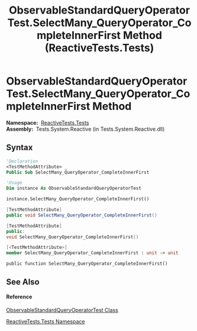 ﻿---
title: ObservableStandardQueryOperatorTest.SelectMany_QueryOperator_CompleteInnerFirst Method  (ReactiveTests.Tests)
TOCTitle: SelectMany_QueryOperator_CompleteInnerFirst Method
ms:assetid: M:ReactiveTests.Tests.ObservableStandardQueryOperatorTest.SelectMany_QueryOperator_CompleteInnerFirst
ms:mtpsurl: https://msdn.microsoft.com/en-us/library/reactivetests.tests.observablestandardqueryoperatortest.selectmany_queryoperator_completeinnerfirst(v=VS.103)
ms:contentKeyID: 36619754
ms.date: 06/28/2011
mtps_version: v=VS.103
f1_keywords:
- ReactiveTests.Tests.ObservableStandardQueryOperatorTest.SelectMany_QueryOperator_CompleteInnerFirst
dev_langs:
- CSharp
- JScript
- VB
- FSharp
- c++
---

# ObservableStandardQueryOperatorTest.SelectMany\_QueryOperator\_CompleteInnerFirst Method

**Namespace:**  [ReactiveTests.Tests](hh289046\(v=vs.103\).md)  
**Assembly:**  Tests.System.Reactive (in Tests.System.Reactive.dll)

## Syntax

``` vb
'Declaration
<TestMethodAttribute> _
Public Sub SelectMany_QueryOperator_CompleteInnerFirst
```

``` vb
'Usage
Dim instance As ObservableStandardQueryOperatorTest

instance.SelectMany_QueryOperator_CompleteInnerFirst()
```

``` csharp
[TestMethodAttribute]
public void SelectMany_QueryOperator_CompleteInnerFirst()
```

``` c++
[TestMethodAttribute]
public:
void SelectMany_QueryOperator_CompleteInnerFirst()
```

``` fsharp
[<TestMethodAttribute>]
member SelectMany_QueryOperator_CompleteInnerFirst : unit -> unit 
```

``` jscript
public function SelectMany_QueryOperator_CompleteInnerFirst()
```

## See Also

#### Reference

[ObservableStandardQueryOperatorTest Class](hh288944\(v=vs.103\).md)

[ReactiveTests.Tests Namespace](hh289046\(v=vs.103\).md)

